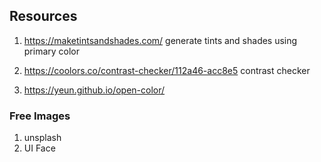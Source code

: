 ## Resources
1. https://maketintsandshades.com/ generate tints and shades using primary color

2. https://coolors.co/contrast-checker/112a46-acc8e5 contrast checker

3. https://yeun.github.io/open-color/

### Free Images
1. unsplash
2. UI Face